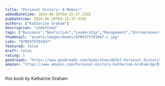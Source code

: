 ```yaml
---
title: "Personal History: A Memoir"
addedDatetime: 2024-06-20T04:15:37.329Z
pubDatetime: 2024-06-20T04:15:37.329Z
authors: ["Katharine Graham"]
description: "undefined"
tags: ["Business","Nonfiction","Leadership","Management","Entrepreneurship","Self Help"]
thumbnail: "assets/images/books/9780375701047-L.jpg"
isbn: "9780375701047"
featured: false
draft: false
rating: 5
goodreads: "https://www.goodreads.com/book/show/46567.Personal_History"
amazon: "https://www.amazon.com/Personal-History-Katharine-Graham/dp/0375701044"
---
```


this book by Katharine Graham 
